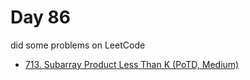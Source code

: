 # Day 86

did some problems on LeetCode

- [713. Subarray Product Less Than K (PoTD, Medium)](https://leetcode.com/problems/subarray-product-less-than-k/description/?envType=daily-question&envId=2024-03-27)
